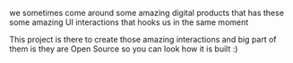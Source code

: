 we sometimes come around some amazing digital products that has these some amazing UI interactions that hooks us in the same moment 

This project is there to create those amazing interactions and big part of them is they are Open Source so you can look how it is built :)
